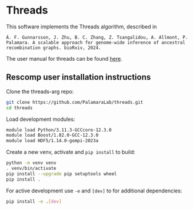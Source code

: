 # Threads

This software implements the Threads algorithm, described in

`Á. F. Gunnarsson, J. Zhu, B. C. Zhang, Z. Tsangalidou, A. Allmont, P. Palamara. A scalable approach for genome-wide inference of ancestral recombination graphs. bioRxiv, 2024.`

The user manual for threads can be found [here](https://palamaralab.github.io/software/threads/).

## Rescomp user installation instructions

Clone the threads-arg repo:
```sh
git clone https://github.com/PalamaraLab/threads.git
cd threads
```

Load development modules:
```sh
module load Python/3.11.3-GCCcore-12.3.0
module load Boost/1.82.0-GCC-12.3.0
module load HDF5/1.14.0-gompi-2023a
```

Create a new venv, activate and `pip install` to build:
```sh
python -m venv venv
. venv/bin/activate
pip install --upgrade pip setuptools wheel
pip install .
```

For active development use `-e` and `[dev]` to for additional dependencies:
```sh
pip install -e .[dev]
```
